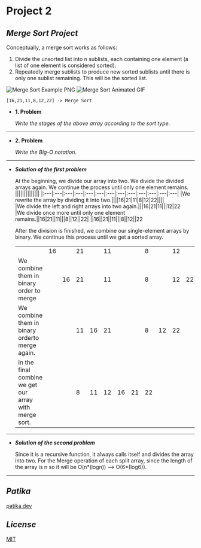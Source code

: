 # **Project 2**

## ***Merge Sort Project***
Conceptually, a merge sort works as follows:

1. Divide the unsorted list into n sublists, each containing one element (a list of one element is considered sorted).
2. Repeatedly merge sublists to produce new sorted sublists until there is only one sublist remaining. This will be the sorted list.

![Merge Sort Example PNG](https://upload.wikimedia.org/wikipedia/commons/thumb/e/e6/Merge_sort_algorithm_diagram.svg/300px-Merge_sort_algorithm_diagram.svg.png) ![Merge Sort Animated GIF](https://upload.wikimedia.org/wikipedia/commons/thumb/c/cc/Merge-sort-example-300px.gif/220px-Merge-sort-example-300px.gif)

```
[16,21,11,8,12,22] -> Merge Sort
```
* **1. Problem**
    
    *Write the stages of the above array according to the sort type.*
 ---
* **2. Problem**

    *Write the Big-O notation.*
---
* ***Solution of the first problem*** 
    
    At the beginning, we divide our array into two. We divide the divided arrays again. We continue the process until only one element remains.
    ||||||||||||||
    |:---|:---|:---|:---|:---|:---|:---|:---|:---|:---|:---|:---|:---|
    |We rewrite the array by dividing it into two.||||16|21|11|8|12|22||||			
    |We divide the left and right arrays into two again.|||16|21|11|||12|22		
    |We divide once more until only one element remains.||16|21||11|||8||12||22|
    ||16||21||11|||8||12||22

    After the division is finished, we combine our single-element arrays by binary. We continue this process until we get a sorted array.

    ||||||||||||||
    |:---|:---|:---|:---|:---|:---|:---|:---|:---|:---|:---|:---|:---|
    ||16||21||11|||8||12||22
    |We combine them in binary order to merge||16|21||11|||8||12|22
    |We combine them in binary orderto merge again.|||11|16|21|||8|12|22||
    |In the final combine we get our array with merge sort.|||8|11|12|16|21|22|||
---
* ***Solution of the second problem***
    
    Since it is a recursive function, it always calls itself and divides the array into two. For the Merge operation of each split array, since the length of the array is n so it will be O(n*(logn)) --> O(6*(log6)).
---
## ***Patika***
[patika.dev](www.patika.dev) 
## ***License***
[MIT](https://choosealicense.com/licenses/mit/)